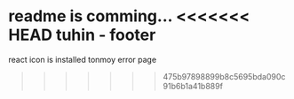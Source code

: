 readme is comming...
<<<<<<< HEAD
tuhin - footer
=======
react icon is installed
tonmoy error page
>>>>>>> 475b97898899b8c5695bda090c91b6b1a41b889f
